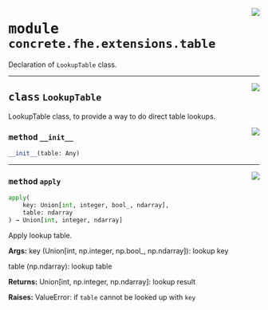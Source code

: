 <!-- markdownlint-disable -->

<a href="../../frontends/concrete-python/concrete/fhe/extensions/table.py#L0"><img align="right" style="float:right;" src="https://img.shields.io/badge/-source-cccccc?style=flat-square"></a>

# <kbd>module</kbd> `concrete.fhe.extensions.table`
Declaration of `LookupTable` class. 



---

<a href="../../frontends/concrete-python/concrete/fhe/extensions/table.py#L15"><img align="right" style="float:right;" src="https://img.shields.io/badge/-source-cccccc?style=flat-square"></a>

## <kbd>class</kbd> `LookupTable`
LookupTable class, to provide a way to do direct table lookups. 

<a href="../../frontends/concrete-python/concrete/fhe/extensions/table.py#L23"><img align="right" style="float:right;" src="https://img.shields.io/badge/-source-cccccc?style=flat-square"></a>

### <kbd>method</kbd> `__init__`

```python
__init__(table: Any)
```








---

<a href="../../frontends/concrete-python/concrete/fhe/extensions/table.py#L93"><img align="right" style="float:right;" src="https://img.shields.io/badge/-source-cccccc?style=flat-square"></a>

### <kbd>method</kbd> `apply`

```python
apply(
    key: Union[int, integer, bool_, ndarray],
    table: ndarray
) → Union[int, integer, ndarray]
```

Apply lookup table. 



**Args:**
  key (Union[int, np.integer, np.bool_, np.ndarray]):  lookup key 

 table (np.ndarray):  lookup table 



**Returns:**
  Union[int, np.integer, np.ndarray]:  lookup result 



**Raises:**
  ValueError:  if `table` cannot be looked up with `key` 


